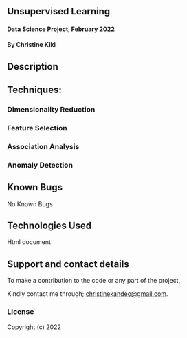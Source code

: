 # # 
## Unsupervised Learning

#### Data Science Project, February 2022

#### By **Christine Kiki**

## Description

## Techniques:

### Dimensionality Reduction



### Feature Selection



### Association Analysis


### Anomaly Detection



## Known Bugs
No Known Bugs

## Technologies Used
Html document

## Support and contact details
To make a contribution to the code or any part of the project, 

Kindly contact me through; christinekandeo@gmail.com.
### License

Copyright (c) 2022

